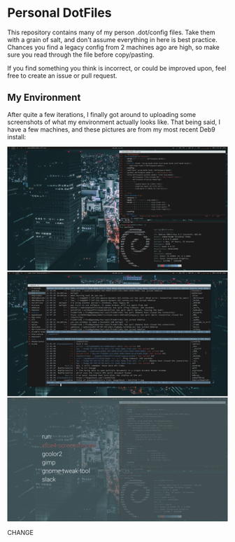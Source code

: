 Personal DotFiles
===================
This repository contains many of my person .dot/config files. Take them with a grain of salt, and don't assume everything in here is best practice. Chances you find a legacy config from 2 machines ago are high, so make sure you read through the file before copy/pasting.

If you find something you think is incorrect, or could be improved upon, feel free to create an issue or pull request.

## My Environment

After quite a few iterations, I finally got around to uploading some screenshots of what my environment actually looks like. That being said, I have a few machines, and these pictures are from my most recent Deb9 install:

![Emacs](https://github.com/WalkerGriggs/DotFiles/blob/master/assets/emacs.png)
![Weechat](https://github.com/WalkerGriggs/DotFiles/blob/master/assets/weechat.png)
![Rofi](https://github.com/WalkerGriggs/DotFiles/blob/master/assets/rofi.png)

CHANGE
